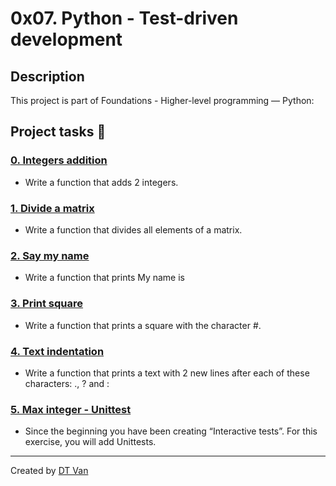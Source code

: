 # 0x07. Python - Test-driven development
## Description
 This project is part of Foundations - Higher-level programming ― Python:
## Project tasks :wrench:
### [0. Integers addition ](./0-add_integer.py) 
* Write a function that adds 2 integers.
### [1. Divide a matrix ](./2-matrix_divided.py) 
* Write a function that divides all elements of a matrix.
### [2. Say my name ](./3-say_my_name.py) 
* Write a function that prints My name is <first name> <last name>
### [3. Print square ](./4-print_square.py) 
* Write a function that prints a square with the character #.
### [4. Text indentation ](./5-text_indentation.py) 
* Write a function that prints a text with 2 new lines after each of these characters: ., ? and :
### [5. Max integer - Unittest ](./tests/6-max_integer_test.py) 
* Since the beginning you have been creating “Interactive tests”. For this exercise, you will add Unittests.
---
Created by [DT Van](https://github.com/dtvangogh)